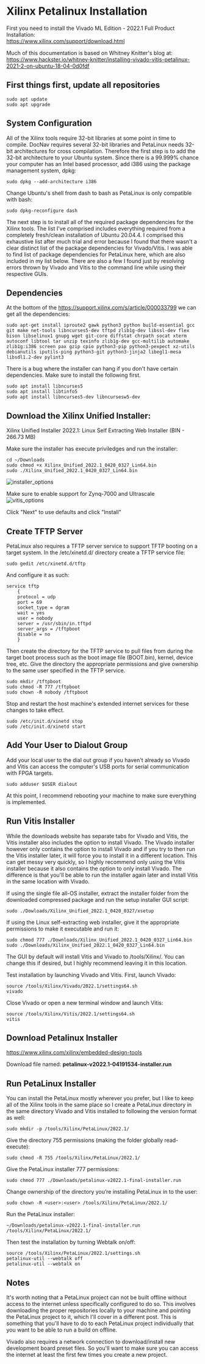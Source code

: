 # Xilinx Petalinux Installation
First you need to install the Vivado ML Edition - 2022.1  Full Product Installation:   
https://www.xilinx.com/support/download.html


Much of this documentation is based on Whitney Knitter's blog at:  
https://www.hackster.io/whitney-knitter/installing-vivado-vitis-petalinux-2021-2-on-ubuntu-18-04-0d0fdf


## First things first, update all repositories


```
sudo apt update
sudo apt upgrade
```
## System Configuration

All of the Xilinx tools require 32-bit libraries at some point in time to compile. DocNav requires several 32-bit libraries and PetaLinux needs 32-bit architectures for cross compilation. Therefore the first step is to add the 32-bit architecture to your Ubuntu system. Since there is a 99.999% chance your computer has an Intel based processor, add i386 using the package management system, dpkg:
```
sudo dpkg --add-architecture i386
```
Change Ubuntu's shell from dash to bash as PetaLinux is only compatible with bash:
```
sudo dpkg-reconfigure dash
```

The next step is to install all of the required package dependencies for the Xilinx tools. The list I've comprised includes everything required from a completely fresh/clean installation of Ubuntu 20.04.4. I comprised this exhaustive list after much trial and error because I found that there wasn't a clear distinct list of the package dependencies for Vivado/Vitis. I was able to find list of package dependencies for PetaLinux here, which are also included in my list below. There are also a few I found just by resolving errors thrown by Vivado and Vitis to the command line while using their respective GUIs.

## Dependencies
At the bottom of the https://support.xilinx.com/s/article/000033799
we can get all the dependencies:

```
sudo apt-get install iproute2 gawk python3 python build-essential gcc git make net-tools libncurses5-dev tftpd zlib1g-dev libssl-dev flex bison libselinux1 gnupg wget git-core diffstat chrpath socat xterm autoconf libtool tar unzip texinfo zlib1g-dev gcc-multilib automake zlib1g:i386 screen pax gzip cpio python3-pip python3-pexpect xz-utils debianutils iputils-ping python3-git python3-jinja2 libegl1-mesa libsdl1.2-dev pylint3
```

There is a bug where the installer can hang if you don't have certain dependencies. Make sure to install the following first.
```
sudo apt install libncurses5
sudo apt install libtinfo5
sudo apt install libncurses5-dev libncursesw5-dev
```



## Download the Xilinx Unified Installer:  
Xilinx Unified Installer 2022.1: Linux Self Extracting Web Installer (BIN - 266.73 MB)

Make sure the installer has execute priviledges and run the installer:  
```
cd ~/Downloads
sudo chmod +x Xilinx_Unified_2022.1_0420_0327_Lin64.bin
sudo ./Xilinx_Unified_2022.1_0420_0327_Lin64.bin
```

![installer_options](https://user-images.githubusercontent.com/11302627/170825588-b4eb45b3-2c86-4516-9552-1c978ea6f386.png)

Make sure to enable support for Zynq-7000 and Ultrascale  
![vitis_options](https://user-images.githubusercontent.com/11302627/170825678-70fc97a5-eecf-4a9b-902a-2b841ded1509.png)

Click "Next" to use defaults and click "Install"  


## Create TFTP Server

PetaLinux also requires a TFTP server service to support TFTP booting on a target system. In the /etc/xinetd.d/ directory create a TFTP service file:
```
sudo gedit /etc/xinetd.d/tftp
```
And configure it as such:
```
service tftp 
    {
    protocol = udp 
    port = 69 
    socket_type = dgram 
    wait = yes 
    user = nobody 
    server = /usr/sbin/in.tftpd 
    server_args = /tftpboot 
    disable = no
    }
``` 
    
Then create the directory for the TFTP service to pull files from during the target boot process such as the boot image file (BOOT.bin), kernel, device tree, etc. Give the directory the appropriate permissions and give ownership to the same user specified in the TFTP service.    
    
```
sudo mkdir /tftpboot
sudo chmod -R 777 /tftpboot
sudo chown -R nobody /tftpboot
```

Stop and restart the host machine's extended internet services for these changes to take effect.

```
sudo /etc/init.d/xinetd stop
sudo /etc/init.d/xinetd start
```

## Add Your User to Dialout Group

Add your local user to the dial out group if you haven't already so Vivado and Vitis can access the computer's USB ports for serial communication with FPGA targets.
```
sudo adduser $USER dialout
```
At this point, I recommend rebooting your machine to make sure everything is implemented.



## Run Vitis Installer

While the downloads website has separate tabs for Vivado and Vitis, the Vitis installer also includes the option to install Vivado. The Vivado installer however only contains the option to install Vivado and if you try to then run the Vitis installer later, it will force you to install it in a different location. This can get messy very quickly, so I highly recommend only using the Vitis installer because it also contains the option to only install Vivado. The difference is that you'll be able to run the installer again later and install Vitis in the same location with Vivado.


If using the single file all-OS installer, extract the installer folder from the downloaded compressed package and run the setup installer GUI script:
```
sudo ./Dowloads/Xilinx_Unified_2022.1_0420_0327/xsetup
```
If using the Linux self-extracting web installer, give it the appropriate permissions to make it executable and run it:
```
sudo chmod 777 ./Downloads/Xilinx_Unified_2022.1_0420_0327_Lin64.bin
sudo ./Downloads/Xilinx_Unified_2022.1_0420_0327_Lin64.bin
```
The GUI by default will install Vitis and Vivado to /tools/Xilinx/. You can change this if desired, but I highly recommend leaving it in this location.

Test installation by launching Vivado and Vitis. First, launch Vivado:
```
source /tools/Xilinx/Vivado/2022.1/settings64.sh
vivado
```
Close Vivado or open a new terminal window and launch Vitis:
```
source /tools/Xilinx/Vitis/2022.1/settings64.sh
vitis
```

## Download Petalinux Installer

https://www.xilinx.com/xilinx/embedded-design-tools

Download file named: **petalinux-v2022.1-04191534-installer.run**

## Run PetaLinux Installer

You can install the PetaLinux mostly wherever you prefer, but I like to keep all of the Xilinx tools in the same place so I create a PetaLinux directory in the same directory Vivado and Vitis installed to following the version format as well:
```
sudo mkdir -p /tools/Xilinx/PetaLinux/2022.1/
```
Give the directory 755 permissions (making the folder globally read-execute):
```
sudo chmod -R 755 /tools/Xilinx/PetaLinux/2022.1/
```
Give the PetaLinux installer 777 permissions:
```
sudo chmod 777 ./Downloads/petalinux-v2022.1-final-installer.run
```
Change ownership of the directory you’re installing PetaLinux in to the user:
```
sudo chown -R <user>:<user> /tools/Xilinx/PetaLinux/2022.1/
```
Run the PetaLinux installer:
```
~/Downloads/petalinux-v2022.1-final-installer.run /tools/Xilinx/PetaLinux/2022.1/
```
Then test the installation by turning Webtalk on/off:
```
source /tools/Xilinx/PetaLinux/2022.1/settings.sh
petalinux-util --webtalk off
petalinux-util --webtalk on
```
## Notes

It's worth noting that a PetaLinux project can not be built offline without access to the internet unless specifically configured to do so. This involves downloading the proper repositories locally to your machine and pointing the PetaLinux project to it, which I'll cover in a different post. This is something that you'll have to do to each PetaLinux project individually that you want to be able to run a build on offline.

Vivado also requires a network connection to download/install new development board preset files. So you'll want to make sure you can access the internet at least the first few times you create a new project.


